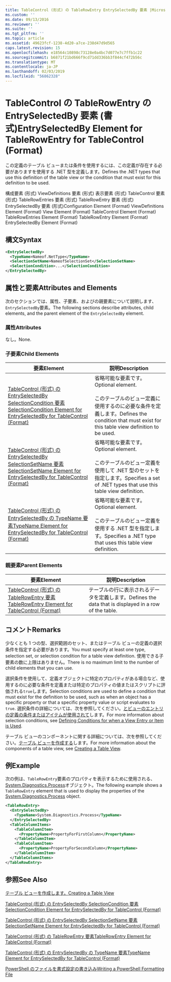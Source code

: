 ```yaml
---
title: TableControl (形式) の TableRowEntry EntrySelectedBy 要素 |Microsoft Docs
ms.custom: ''
ms.date: 09/13/2016
ms.reviewer: ''
ms.suite: ''
ms.tgt_pltfrm: ''
ms.topic: article
ms.assetid: 49623fcf-1238-4d20-a7ce-238d47d9d565
caps.latest.revision: 15
ms.openlocfilehash: e18564c10898c73128e0a4bc7d077e7c7ffb1c22
ms.sourcegitcommit: b6871f21bd666f9cd71dd336bb3f844cf472b56c
ms.translationtype: MT
ms.contentlocale: ja-JP
ms.lasthandoff: 02/03/2019
ms.locfileid: "56862328"
---
```

# <a name="entryselectedby-element-for-tablerowentry--for-tablecontrol-format"></a><span data-ttu-id="e9a5d-102">TableControl の TableRowEntry の EntrySelectedBy 要素 (書式)</span><span class="sxs-lookup"><span data-stu-id="e9a5d-102">EntrySelectedBy Element for TableRowEntry  for TableControl (Format)</span></span>

<span data-ttu-id="e9a5d-103">この定義のテーブル ビューまたは条件を使用するには、この定義が存在する必要がありますを使用する .NET 型を定義します。</span><span class="sxs-lookup"><span data-stu-id="e9a5d-103">Defines the .NET types that use this definition of the table view or the condition that must exist for this definition to be used.</span></span>

<span data-ttu-id="e9a5d-104">構成要素 (形式) ViewDefinitions 要素 (形式) 表示要素 (形式) TableControl 要素 (形式) TableRowEntries 要素 (形式) TableRowEntry 要素 (形式) EntrySelectedBy 要素 (形式)</span><span class="sxs-lookup"><span data-stu-id="e9a5d-104">Configuration Element (Format) ViewDefinitions Element (Format) View Element (Format) TableControl Element (Format) TableRowEntries Element (Format) TableRowEntry Element (Format) EntrySelectedBy Element (Format)</span></span>

## <a name="syntax"></a><span data-ttu-id="e9a5d-105">構文</span><span class="sxs-lookup"><span data-stu-id="e9a5d-105">Syntax</span></span>

```xml
<EntrySelectedBy>
  <TypeName>Nameof.NetType</TypeName>
  <SelectionSetName>NameofSelectionSet</SelectionSetName>
  <SelectionCondition>...</SelectionCondition>
</EntrySelectedBy>
```

## <a name="attributes-and-elements"></a><span data-ttu-id="e9a5d-106">属性と要素</span><span class="sxs-lookup"><span data-stu-id="e9a5d-106">Attributes and Elements</span></span>

<span data-ttu-id="e9a5d-107">次のセクションでは、属性、子要素、およびの親要素について説明します、`EntrySelectedBy`要素。</span><span class="sxs-lookup"><span data-stu-id="e9a5d-107">The following sections describe attributes, child elements, and the parent element of the `EntrySelectedBy` element.</span></span>

### <a name="attributes"></a><span data-ttu-id="e9a5d-108">属性</span><span class="sxs-lookup"><span data-stu-id="e9a5d-108">Attributes</span></span>

<span data-ttu-id="e9a5d-109">なし。</span><span class="sxs-lookup"><span data-stu-id="e9a5d-109">None.</span></span>

### <a name="child-elements"></a><span data-ttu-id="e9a5d-110">子要素</span><span class="sxs-lookup"><span data-stu-id="e9a5d-110">Child Elements</span></span>

|<span data-ttu-id="e9a5d-111">要素</span><span class="sxs-lookup"><span data-stu-id="e9a5d-111">Element</span></span>|<span data-ttu-id="e9a5d-112">説明</span><span class="sxs-lookup"><span data-stu-id="e9a5d-112">Description</span></span>|
|-------------|-----------------|
|[<span data-ttu-id="e9a5d-113">TableControl (形式) の EntrySelectedBy SelectionCondition 要素</span><span class="sxs-lookup"><span data-stu-id="e9a5d-113">SelectionCondition Element for EntrySelectedBy for TableControl (Format)</span></span>](./selectioncondition-element-for-entryselectedby-for-tablecontrol-format.md)|<span data-ttu-id="e9a5d-114">省略可能な要素です。</span><span class="sxs-lookup"><span data-stu-id="e9a5d-114">Optional element.</span></span><br /><br /> <span data-ttu-id="e9a5d-115">このテーブルのビュー定義に使用するのに必要な条件を定義します。</span><span class="sxs-lookup"><span data-stu-id="e9a5d-115">Defines the condition that must exist for this table view definition to be used.</span></span>|
|[<span data-ttu-id="e9a5d-116">TableControl (形式) の EntrySelectedBy SelectionSetName 要素</span><span class="sxs-lookup"><span data-stu-id="e9a5d-116">SelectionSetName Element for EntrySelectedBy for TableControl (Format)</span></span>](./selectionsetname-element-for-entryselectedby-for-tablecontrol-format.md)|<span data-ttu-id="e9a5d-117">省略可能な要素です。</span><span class="sxs-lookup"><span data-stu-id="e9a5d-117">Optional element.</span></span><br /><br /> <span data-ttu-id="e9a5d-118">このテーブルのビュー定義を使用して .NET 型のセットを指定します。</span><span class="sxs-lookup"><span data-stu-id="e9a5d-118">Specifies a set of .NET types that use this table view definition.</span></span>|
|[<span data-ttu-id="e9a5d-119">TableControl (形式) の EntrySelectedBy の TypeName 要素</span><span class="sxs-lookup"><span data-stu-id="e9a5d-119">TypeName Element for EntrySelectedBy for TableControl (Format)</span></span>](./typename-element-for-entryselectedby-for-tablecontrol-format.md)|<span data-ttu-id="e9a5d-120">省略可能な要素です。</span><span class="sxs-lookup"><span data-stu-id="e9a5d-120">Optional element.</span></span><br /><br /> <span data-ttu-id="e9a5d-121">このテーブルのビュー定義を使用する .NET 型を指定します。</span><span class="sxs-lookup"><span data-stu-id="e9a5d-121">Specifies a .NET type that uses this table view definition.</span></span>|

### <a name="parent-elements"></a><span data-ttu-id="e9a5d-122">親要素</span><span class="sxs-lookup"><span data-stu-id="e9a5d-122">Parent Elements</span></span>

|<span data-ttu-id="e9a5d-123">要素</span><span class="sxs-lookup"><span data-stu-id="e9a5d-123">Element</span></span>|<span data-ttu-id="e9a5d-124">説明</span><span class="sxs-lookup"><span data-stu-id="e9a5d-124">Description</span></span>|
|-------------|-----------------|
|[<span data-ttu-id="e9a5d-125">TableControl (形式) の TableRowEntry 要素</span><span class="sxs-lookup"><span data-stu-id="e9a5d-125">TableRowEntry Element for TableControl (Format)</span></span>](./tablerowentry-element-for-tablerowentroes-for-tablecontrol-format.md)|<span data-ttu-id="e9a5d-126">テーブルの行に表示されるデータを定義します。</span><span class="sxs-lookup"><span data-stu-id="e9a5d-126">Defines the data that is displayed in a row of the table.</span></span>|

## <a name="remarks"></a><span data-ttu-id="e9a5d-127">コメント</span><span class="sxs-lookup"><span data-stu-id="e9a5d-127">Remarks</span></span>

<span data-ttu-id="e9a5d-128">少なくとも 1 つの型、選択範囲のセット、またはテーブル ビューの定義の選択条件を指定する必要があります。</span><span class="sxs-lookup"><span data-stu-id="e9a5d-128">You must specify at least one type, selection set, or selection condition for a table view definition.</span></span> <span data-ttu-id="e9a5d-129">使用できる子要素の数に上限はありません。</span><span class="sxs-lookup"><span data-stu-id="e9a5d-129">There is no maximum limit to the number of child elements that you can use.</span></span>

<span data-ttu-id="e9a5d-130">選択条件を使用して、定義オブジェクトに特定のプロパティがある場合など、使用するのに必要な条件を定義または特定のプロパティの値またはスクリプトに評価される`true`します。</span><span class="sxs-lookup"><span data-stu-id="e9a5d-130">Selection conditions are used to define a condition that must exist for the definition to be used, such as when an object has a specific property or that a specific property value or script evaluates to `true`.</span></span> <span data-ttu-id="e9a5d-131">選択条件の詳細については、次を参照してください。[とビューのエントリの定義の条件またはアイテムが使用されて](./defining-conditions-for-displaying-data.md)します。</span><span class="sxs-lookup"><span data-stu-id="e9a5d-131">For more information about selection conditions, see [Defining Conditions for when a View Entry or Item is Used](./defining-conditions-for-displaying-data.md).</span></span>

<span data-ttu-id="e9a5d-132">テーブル ビューのコンポーネントに関する詳細については、次を参照してください。[テーブル ビューを作成する](./creating-a-table-view.md)します。</span><span class="sxs-lookup"><span data-stu-id="e9a5d-132">For more information about the components of a table view, see [Creating a Table View](./creating-a-table-view.md).</span></span>

## <a name="example"></a><span data-ttu-id="e9a5d-133">例</span><span class="sxs-lookup"><span data-stu-id="e9a5d-133">Example</span></span>

<span data-ttu-id="e9a5d-134">次の例は、`TableRowEntry`要素のプロパティを表示するために使用される、 [System.Diagnostics.Process](/dotnet/api/System.Diagnostics.Process)オブジェクト。</span><span class="sxs-lookup"><span data-stu-id="e9a5d-134">The following example shows a `TableRowEntry` element that is used to display the properties of the [System.Diagnostics.Process](/dotnet/api/System.Diagnostics.Process) object.</span></span>

```xml
<TableRowEntry>
  <EntrySelectedBy>
    <TypeName>System.Diagnostics.Process</TypeName>
  </EntrySelectedBy>
  <TableColumnItems>
    <TableColumnItem>
      <PropertyName>PropertyForFirstColumn</PropertyName>
    </TableColumnItem>
    <TableColumnItem>
      <PropertyName>PropertyForSecondColumn</PropertyName>
    </TableColumnItem>
  </TableColumnItems>
</TableRowEntry>
```

## <a name="see-also"></a><span data-ttu-id="e9a5d-135">参照</span><span class="sxs-lookup"><span data-stu-id="e9a5d-135">See Also</span></span>

[<span data-ttu-id="e9a5d-136">テーブル ビューを作成します。</span><span class="sxs-lookup"><span data-stu-id="e9a5d-136">Creating a Table View</span></span>](./creating-a-table-view.md)

[<span data-ttu-id="e9a5d-137">TableControl (形式) の EntrySelectedBy SelectionCondition 要素</span><span class="sxs-lookup"><span data-stu-id="e9a5d-137">SelectionCondition Element for EntrySelectedBy for TableControl (Format)</span></span>](./selectioncondition-element-for-entryselectedby-for-tablecontrol-format.md)

[<span data-ttu-id="e9a5d-138">TableControl (形式) の EntrySelectedBy SelectionSetName 要素</span><span class="sxs-lookup"><span data-stu-id="e9a5d-138">SelectionSetName Element for EntrySelectedBy for TableControl (Format)</span></span>](./selectionsetname-element-for-entryselectedby-for-tablecontrol-format.md)

[<span data-ttu-id="e9a5d-139">TableControl (形式) の TableRowEntry 要素</span><span class="sxs-lookup"><span data-stu-id="e9a5d-139">TableRowEntry Element for TableControl (Format)</span></span>](./tablerowentry-element-for-tablerowentroes-for-tablecontrol-format.md)

[<span data-ttu-id="e9a5d-140">TableControl (形式) の EntrySelectedBy の TypeName 要素</span><span class="sxs-lookup"><span data-stu-id="e9a5d-140">TypeName Element for EntrySelectedBy for TableControl (Format)</span></span>](./typename-element-for-entryselectedby-for-tablecontrol-format.md)

[<span data-ttu-id="e9a5d-141">PowerShell のファイルを書式設定の書き込み</span><span class="sxs-lookup"><span data-stu-id="e9a5d-141">Writing a PowerShell Formatting File</span></span>](./writing-a-powershell-formatting-file.md)
